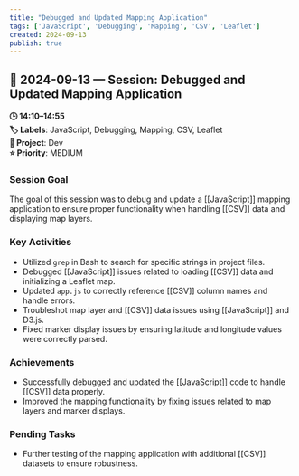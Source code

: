 ```yaml
---
title: "Debugged and Updated Mapping Application"
tags: ['JavaScript', 'Debugging', 'Mapping', 'CSV', 'Leaflet']
created: 2024-09-13
publish: true
---
```


## 📅 2024-09-13 — Session: Debugged and Updated Mapping Application

**🕒 14:10–14:55**  
**🏷️ Labels**: JavaScript, Debugging, Mapping, CSV, Leaflet  
**📂 Project**: Dev  
**⭐ Priority**: MEDIUM  


### Session Goal
The goal of this session was to debug and update a [[JavaScript]] mapping application to ensure proper functionality when handling [[CSV]] data and displaying map layers.

### Key Activities
- Utilized `grep` in Bash to search for specific strings in project files.
- Debugged [[JavaScript]] issues related to loading [[CSV]] data and initializing a Leaflet map.
- Updated `app.js` to correctly reference [[CSV]] column names and handle errors.
- Troubleshot map layer and [[CSV]] data issues using [[JavaScript]] and D3.js.
- Fixed marker display issues by ensuring latitude and longitude values were correctly parsed.

### Achievements
- Successfully debugged and updated the [[JavaScript]] code to handle [[CSV]] data properly.
- Improved the mapping functionality by fixing issues related to map layers and marker displays.

### Pending Tasks
- Further testing of the mapping application with additional [[CSV]] datasets to ensure robustness.
